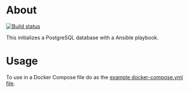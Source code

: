 # About

[![Build status](https://github.com/rgl/ansible-init-postgres/workflows/build/badge.svg)](https://github.com/rgl/ansible-init-postgres/actions?query=workflow%3Abuild)

This initializes a PostgreSQL database with a Ansible playbook.

# Usage

To use in a Docker Compose file do as the [example docker-compose.yml file](docker-compose.yml).
